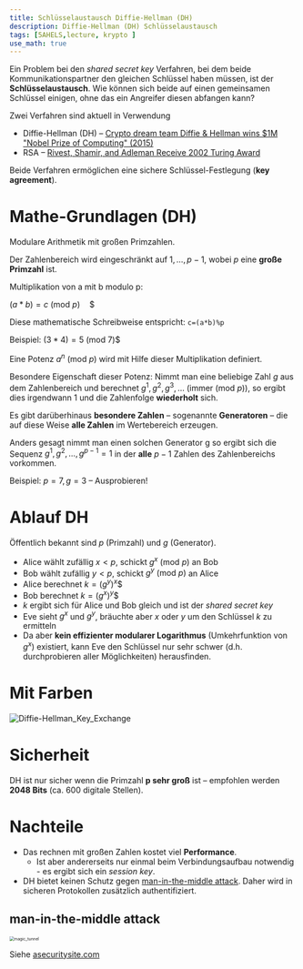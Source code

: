 ```yaml
---
title: Schlüsselaustausch Diffie-Hellman (DH)
description: Diffie-Hellman (DH) Schlüsselaustausch
tags: [5AHELS,lecture, krypto ]
use_math: true
---
```


Ein Problem bei den *shared secret key* Verfahren, bei dem beide Kommunikationspartner den gleichen Schlüssel haben müssen, ist der **Schlüsselaustausch**. Wie können sich beide auf einen gemeinsamen Schlüssel einigen, ohne das ein Angreifer diesen abfangen kann?

Zwei Verfahren sind aktuell in Verwendung 

- Diffie-Hellman (DH) – [Crypto dream team Diffie & Hellman wins $1M "Nobel Prize of Computing" (2015)](https://www.networkworld.com/article/3039820/crypto-dream-team-diffie-hellman-win-nobel-prize-of-computing.html)
- RSA – [Rivest, Shamir, and Adleman Receive 2002 Turing Award](http://www.ams.org/notices/200307/comm-turing.pdf)

Beide Verfahren ermöglichen eine sichere Schlüssel-Festlegung (**key agreement**).



# Mathe-Grundlagen (DH)

Modulare Arithmetik mit großen Primzahlen.

Der Zahlenbereich wird eingeschränkt auf $1, \ldots, p-1$, wobei $p$ eine **große Primzahl** ist.

Multiplikation von a mit b modulo p:

$(a*b)=c\ (\text{mod}\ p)\quad$$

Diese mathematische Schreibweise entspricht: `c=(a*b)%p`

Beispiel:
$(3*4)=5\ (\text{mod}\ 7)$$

Eine Potenz $a^n\ (\text{mod}\ p)$ wird mit Hilfe dieser Multiplikation definiert.

Besondere Eigenschaft dieser Potenz: Nimmt man eine beliebige Zahl $g$ aus dem Zahlenbereich und berechnet $g^1, g^2, g^3, \ldots$ (immer $(\text{mod}\ p)$), so ergibt dies irgendwann 1 und die Zahlenfolge **wiederholt** sich. 

Es gibt darüberhinaus **besondere Zahlen** – sogenannte **Generatoren** – die auf diese Weise **alle Zahlen** im Wertebereich erzeugen.

Anders gesagt nimmt man einen solchen Generator g so ergibt sich die Sequenz $g^1, g^2, \ldots, g^{p-1}=1$ in der **alle** $p-1$ Zahlen des Zahlenbereichs vorkommen.

Beispiel: $p=7, g=3$ – Ausprobieren!




# Ablauf DH

Öffentlich bekannt sind $p$ (Primzahl) und $g$ (Generator).

- Alice wählt zufällig $x < p$, schickt $g^x\ (\text{mod}\ p)$ an Bob
- Bob wählt zufällig $y < p$, schickt $g^y\ (\text{mod}\ p)$ an Alice
- Alice berechnet $k=(g^y)^x$$
- Bob berechnet $k=(g^x)^y$$
- $k$ ergibt sich für Alice und Bob gleich und ist der *shared secret key*
- Eve sieht $g^x$ und $g^y$, bräuchte aber $x$ oder $y$ um den Schlüssel $k$ zu ermitteln
- Da aber **kein effizienter modularer Logarithmus** (Umkehrfunktion von $g^x$) existiert, kann Eve den Schlüssel nur sehr schwer (d.h. durchprobieren aller Möglichkeiten) herausfinden.



# Mit Farben

![Diffie-Hellman_Key_Exchange](fig/Diffie-Hellman_Key_Exchange.png)





# Sicherheit

DH ist nur sicher wenn die Primzahl **p sehr groß** ist – empfohlen werden **2048 Bits** (ca. 600 digitale Stellen).




# Nachteile

- Das rechnen mit großen Zahlen kostet viel **Performance**. 
  - Ist aber andererseits nur einmal beim Verbindungsaufbau notwendig - es ergibt sich ein *session key*.
- DH bietet keinen Schutz gegen [man-in-the-middle attack](https://en.wikipedia.org/wiki/Man-in-the-middle_attack). Daher wird in sicheren Protokollen zusätzlich authentifiziert.



## man-in-the-middle attack

<img src="fig/magic_tunnel.png" alt="magic_tunnel" style="zoom:50%;" />

Siehe [asecuritysite.com](https://asecuritysite.com/encryption/diffie_crack)

